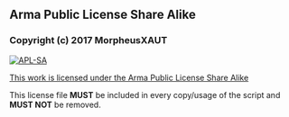 ## Arma Public License Share Alike

### Copyright (c) 2017 MorpheusXAUT

[![APL-SA](https://www.bistudio.com/assets/img/licenses/APL-SA.png)](https://www.bistudio.com/community/licenses/arma-public-license-share-alike)

[This work is licensed under the Arma Public License Share Alike](https://www.bistudio.com/community/licenses/arma-public-license-share-alike)

This license file **MUST** be included in every copy/usage of the script and **MUST NOT** be removed.